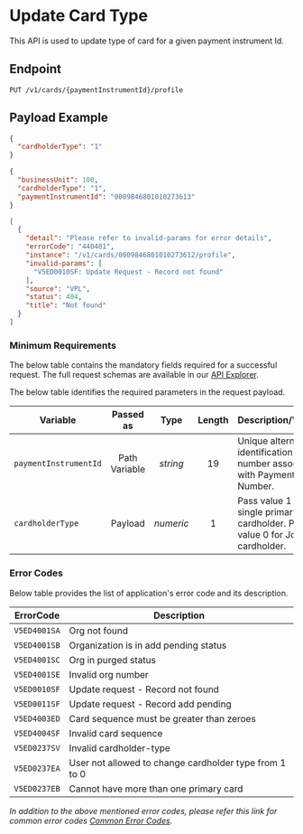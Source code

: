 # Update Card Type

This API is used to update type of card for a given payment instrument Id.

## Endpoint

`PUT /v1/cards/{paymentInstrumentId}/profile`

## Payload Example

<!--
type: tab
titles: Request, Response, Error
-->

```json
{
  "cardholderType": "1"
}
```

<!--
type: tab
-->

```json
{
  "businessUnit": 100,
  "cardholderType": "1",
  "paymentInstrumentId": "0009846801010273613"
}
```

<!--
type: tab
-->

```json
[
  {
    "detail": "Please refer to invalid-params for error details",
    "errorCode": "440401",
    "instance": "/v1/cards/0009846801010273612/profile",
    "invalid-params": [
      "V5ED0010SF: Update Request - Record not found"
    ],
    "source": "VPL",
    "status": 404,
    "title": "Not found"
  }
]
```

<!-- type: tab-end -->

### Minimum Requirements

The below table contains the mandatory fields required for a successful request. The full request schemas are available in our [API Explorer](../api/?type=put&path=/v1/cards/{paymentInstrumentId}/profile).

The below table identifies the required parameters in the request payload.

| Variable | Passed as | Type | Length | Description/Values |
| -------- | :-------: | :--: | :------------: | ------------------ |
| `paymentInstrumentId` | Path Variable | *string* | 19 | Unique alternate identification number associated with Payment Card Number. |
| `cardholderType` | Payload | *numeric* | 1 | Pass value 1 for single primary cardholder. Pass value 0 for Joint cardholder. |

### Error Codes

Below table provides the list of application's error code and its description.

| ErrorCode |  Description |
| --------  | ------------------ |
|`V5ED4001SA` | Org not found |
|`V5ED4001SB` | Organization is in add pending status |
|`V5ED4001SC` | Org in purged status |
|`V5ED4001SE` | Invalid org number |
|`V5ED0010SF` | Update request - Record not found |
|`V5ED0011SF` | Update request - Record add pending |
|`V5ED4003ED` | Card sequence must be greater than zeroes |
|`V5ED4004SF` | Invalid card sequence |
|`V5ED0237SV` | Invalid  cardholder-type |
|`V5ED0237EA` | User not allowed to change cardholder type from 1 to 0 |
|`V5ED0237EB` | Cannot have more than one primary card |

*In addition to the above mentioned error codes, please refer this link for common error codes [Common Error Codes](?path=docs/Common_Error_Code.md).*
